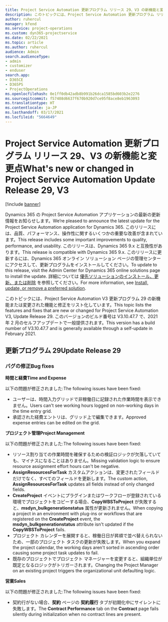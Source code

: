 ```yaml
---
title: Project Service Automation 更新プログラム リリース 29、V3 の新機能と変更点
description: このトピックには、Project Service Automation 更新プログラム リリース 29、V3 で利用可能な機能と修正をリスト化しています。
author: ruhercul
manager: kfend
ms.service: project-operations
ms.custom: dyn365-projectservice
ms.date: 02/22/2021
ms.topic: article
ms.author: ruhercul
audience: Admin
search.audienceType:
- admin
- customizer
- enduser
search.app:
- D365CE
- D365PS
- ProjectOperations
ms.openlocfilehash: 0e1ff0db42adb8b991b26dca1585bd603b2e2276
ms.sourcegitcommit: f57408d6637f670b920d7ce95f8ace8eb1963093
ms.translationtype: HT
ms.contentlocale: ja-JP
ms.lasthandoff: 03/17/2021
ms.locfileid: "5664649"
---
```

# <a name="whats-new-or-changed-in-project-service-automation-update-release-29-v3"></a><span data-ttu-id="5aa46-103">Project Service Automation 更新プログラム リリース 29、V3 の新機能と変更点</span><span class="sxs-lookup"><span data-stu-id="5aa46-103">What's new or changed in Project Service Automation Update Release 29, V3</span></span>

[!include [banner](../includes/psa-now-project-operations.md)]

<span data-ttu-id="5aa46-104">Dynamics 365 の Project Service Automation アプリケーションの最新の更新情報をお知らせします。</span><span class="sxs-lookup"><span data-stu-id="5aa46-104">We’re pleased to announce the latest update for the Project Service Automation application for Dynamics 365.</span></span> <span data-ttu-id="5aa46-105">このリリースには、品質、パフォーマンス、操作性に関するいくつかの重要な改善が含まれています。</span><span class="sxs-lookup"><span data-stu-id="5aa46-105">This release includes some important improvements to quality, performance, and usability.</span></span> <span data-ttu-id="5aa46-106">このリリースは、Dynamics 365 9.x と互換性があります。</span><span class="sxs-lookup"><span data-stu-id="5aa46-106">This release is compatible with Dynamics 365 9.x.</span></span> <span data-ttu-id="5aa46-107">このリリースに更新するには、Dynamics 365 オンライン ソリューション ページの管理センターにアクセスして、更新プログラムをインストールしてください。</span><span class="sxs-lookup"><span data-stu-id="5aa46-107">To update to this release, visit the Admin Center for Dynamics 365 online solutions page to install the update.</span></span> <span data-ttu-id="5aa46-108">詳細については [優先ソリューションのインストール、更新、または削除](https://docs.microsoft.com/power-platform/admin/install-remove-preferred-solution) を参照してください。</span><span class="sxs-lookup"><span data-stu-id="5aa46-108">For more information, see [Install, update, or remove a preferred solution](https://docs.microsoft.com/power-platform/admin/install-remove-preferred-solution).</span></span>

<span data-ttu-id="5aa46-109">このトピックには、Project Service Automation V3 更新プログラム 29 の新機能または変更された機能と修正をリスト化しています。</span><span class="sxs-lookup"><span data-stu-id="5aa46-109">This topic lists the features and fixes that are new or changed for Project Service Automation V3, Update Release 29.</span></span> <span data-ttu-id="5aa46-110">このバージョンのビルド番号は V3.10.47.7 で、2021 年 2 月のセルフアップデートで一般提供されます。</span><span class="sxs-lookup"><span data-stu-id="5aa46-110">This version has a build number of V3.10.47.7 and is generally available through a self-update in February 2021.</span></span>

## <a name="update-release-29"></a><span data-ttu-id="5aa46-111">更新プログラム 29</span><span class="sxs-lookup"><span data-stu-id="5aa46-111">Update Release 29</span></span>

### <a name="bug-fixes"></a><span data-ttu-id="5aa46-112">バグの修正</span><span class="sxs-lookup"><span data-stu-id="5aa46-112">Bug fixes</span></span>

<span data-ttu-id="5aa46-113">**時間と経費**</span><span class="sxs-lookup"><span data-stu-id="5aa46-113">**Time and Expense**</span></span>

<span data-ttu-id="5aa46-114">以下の問題が修正されました:</span><span class="sxs-lookup"><span data-stu-id="5aa46-114">The following issues have been fixed:</span></span>

- <span data-ttu-id="5aa46-115">ユーザーは、時間入力グリッドで非稼働日に記録された作業時間を表示できません。</span><span class="sxs-lookup"><span data-stu-id="5aa46-115">Users can't see working hours logged on non-working days in the time entry grid.</span></span>
- <span data-ttu-id="5aa46-116">承認された経費エントリは、グリッド上で編集できます。</span><span class="sxs-lookup"><span data-stu-id="5aa46-116">Approved expense entries can be edited on the grid.</span></span>

<span data-ttu-id="5aa46-117">**プロジェクト管理**</span><span class="sxs-lookup"><span data-stu-id="5aa46-117">**Project Management**</span></span>

<span data-ttu-id="5aa46-118">以下の問題が修正されました:</span><span class="sxs-lookup"><span data-stu-id="5aa46-118">The following issues have been fixed:</span></span>

- <span data-ttu-id="5aa46-119">リソース割り当ての作業時間を確保するための検証ロジックが欠落していても、マイナスになることはありません。</span><span class="sxs-lookup"><span data-stu-id="5aa46-119">Missing validation logic to ensure resource assignment effort hours can't be negative.</span></span>
- <span data-ttu-id="5aa46-120">**AssignResourcesForTask** カスタムアクションは、変更されたフィールドだけでなく、すべてのフィールドを更新します。</span><span class="sxs-lookup"><span data-stu-id="5aa46-120">The custom action, **AssignResourcesForTask** updates all fields instead of only changed fields.</span></span>
- <span data-ttu-id="5aa46-121">**CreateProject** イベントにプラグインまたはワークフローが登録されている環境でプロジェクトをコピーする場合、**CopyWBSToProject** が失敗すると、**msdyn_bulkgenerationstatus** 属性が更新されません。</span><span class="sxs-lookup"><span data-stu-id="5aa46-121">When copying a project in an environment with plug-ins or workflows that are registered on the **CreateProject** event, the **msdyn_bulkgenerationstatus** attribute isn't updated if the **CopyWBSToProject** fails.</span></span>
- <span data-ttu-id="5aa46-122">プロジェクト カレンダーを展開すると、稼働日日が昇順で並べ替えられないため、一部のプロジェクト タスクの更新が失敗します。</span><span class="sxs-lookup"><span data-stu-id="5aa46-122">When you expand the project calendar, the working days aren't sorted in ascending order causing some project task updates to fail.</span></span>
- <span data-ttu-id="5aa46-123">既存のプロジェクトでプロジェクト マネージャーを変更すると、組織単位が既定となるロジックがトリガーされます。</span><span class="sxs-lookup"><span data-stu-id="5aa46-123">Changing the Project Manager on an existing project triggers the organizational unit defaulting logic.</span></span>

<span data-ttu-id="5aa46-124">**営業**</span><span class="sxs-lookup"><span data-stu-id="5aa46-124">**Sales**</span></span>

<span data-ttu-id="5aa46-125">以下の問題が修正されました:</span><span class="sxs-lookup"><span data-stu-id="5aa46-125">The following issues have been fixed:</span></span>

- <span data-ttu-id="5aa46-126">契約行がない場合、**契約** ページの **契約履行** タブが初期化中にサイレントに失敗します。</span><span class="sxs-lookup"><span data-stu-id="5aa46-126">The **Contract Performance** tab on the **Contract** page fails silently during initialization when no contract lines are present.</span></span>
